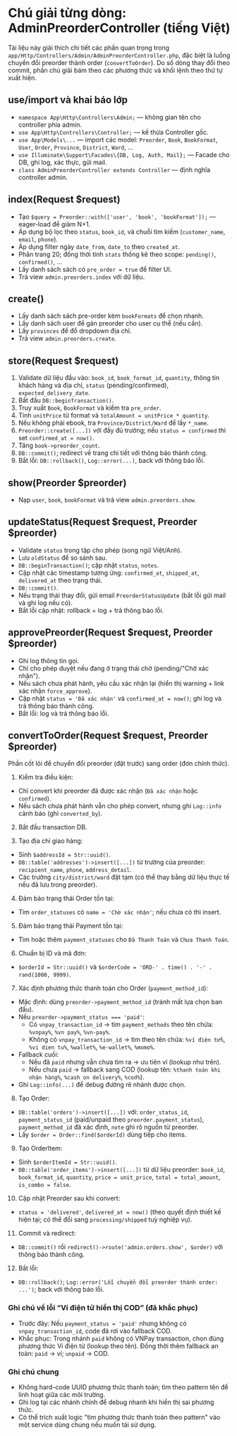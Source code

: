 # Chú giải từng dòng: AdminPreorderController (tiếng Việt)

Tài liệu này giải thích chi tiết các phần quan trọng trong `app/Http/Controllers/Admin/AdminPreorderController.php`, đặc biệt là luồng chuyển đổi preorder thành order (`convertToOrder`). Do số dòng thay đổi theo commit, phần chú giải bám theo các phương thức và khối lệnh theo thứ tự xuất hiện.

## use/import và khai báo lớp
- `namespace App\Http\Controllers\Admin;` — không gian tên cho controller phía admin.
- `use App\Http\Controllers\Controller;` — kế thừa Controller gốc.
- `use App\Models\...` — import các model: `Preorder`, `Book`, `BookFormat`, `User`, `Order`, `Province`, `District`, `Ward`, ...
- `use Illuminate\Support\Facades\{DB, Log, Auth, Mail};` — Facade cho DB, ghi log, xác thực, gửi mail.
- `class AdminPreorderController extends Controller` — định nghĩa controller admin.

## index(Request $request)
- Tạo `$query = Preorder::with(['user', 'book', 'bookFormat']);` — eager-load để giảm N+1.
- Áp dụng bộ lọc theo `status`, `book_id`, và chuỗi tìm kiếm (`customer_name`, `email`, `phone`).
- Áp dụng filter ngày `date_from`, `date_to` theo `created_at`.
- Phân trang 20; đồng thời tính `stats` thống kê theo scope: `pending()`, `confirmed()`, ...
- Lấy danh sách sách có `pre_order = true` để filter UI.
- Trả view `admin.preorders.index` với dữ liệu.

## create()
- Lấy danh sách sách pre-order kèm `bookFormats` để chọn nhanh.
- Lấy danh sách user để gán preorder cho user cụ thể (nếu cần).
- Lấy `provinces` để đổ dropdown địa chỉ.
- Trả view `admin.preorders.create`.

## store(Request $request)
1) Validate dữ liệu đầu vào: `book_id`, `book_format_id`, `quantity`, thông tin khách hàng và địa chỉ, `status` (pending/confirmed), `expected_delivery_date`.
2) Bắt đầu `DB::beginTransaction()`.
3) Truy xuất `Book`, `BookFormat` và kiểm tra `pre_order`.
4) Tính `unitPrice` từ format và `totalAmount = unitPrice * quantity`.
5) Nếu không phải ebook, tra `Province/District/Ward` để lấy `*_name`.
6) `Preorder::create([...])` với đầy đủ trường; nếu `status = confirmed` thì set `confirmed_at = now()`.
7) Tăng `book->preorder_count`.
8) `DB::commit()`; redirect về trang chi tiết với thông báo thành công.
9) Bắt lỗi: `DB::rollback()`, `Log::error(...)`, back với thông báo lỗi.

## show(Preorder $preorder)
- Nạp `user`, `book`, `bookFormat` và trả view `admin.preorders.show`.

## updateStatus(Request $request, Preorder $preorder)
- Validate `status` trong tập cho phép (song ngữ Việt/Anh).
- Lưu `oldStatus` để so sánh sau.
- `DB::beginTransaction()`; cập nhật `status`, `notes`.
- Cập nhật các timestamp tương ứng: `confirmed_at`, `shipped_at`, `delivered_at` theo trạng thái.
- `DB::commit()`.
- Nếu trạng thái thay đổi, gửi email `PreorderStatusUpdate` (bắt lỗi gửi mail và ghi log nếu có).
- Bắt lỗi cập nhật: rollback + log + trả thông báo lỗi.

## approvePreorder(Request $request, Preorder $preorder)
- Ghi log thông tin gọi.
- Chỉ cho phép duyệt nếu đang ở trạng thái chờ (pending/"Chờ xác nhận").
- Nếu sách chưa phát hành, yêu cầu xác nhận lại (hiển thị warning + link xác nhận `force_approve`).
- Cập nhật `status = 'Đã xác nhận'` và `confirmed_at = now()`; ghi log và trả thông báo thành công.
- Bắt lỗi: log và trả thông báo lỗi.

## convertToOrder(Request $request, Preorder $preorder)
Phần cốt lõi để chuyển đổi preorder (đặt trước) sang order (đơn chính thức).

1) Kiểm tra điều kiện:
- Chỉ convert khi preorder đã được xác nhận (`Đã xác nhận` hoặc `confirmed`).
- Nếu sách chưa phát hành vẫn cho phép convert, nhưng ghi `Log::info` cảnh báo (ghi `converted_by`).

2) Bắt đầu transaction DB.

3) Tạo địa chỉ giao hàng:
- Sinh `$addressId = Str::uuid()`.
- `DB::table('addresses')->insert([...])` từ trường của preorder: `recipient_name`, `phone`, `address_detail`.
- Các trường `city/district/ward` đặt tạm (có thể thay bằng dữ liệu thực tế nếu đã lưu trong preorder).

4) Đảm bảo trạng thái Order tồn tại:
- Tìm `order_statuses` có `name = 'Chờ xác nhận'`; nếu chưa có thì insert.

5) Đảm bảo trạng thái Payment tồn tại:
- Tìm hoặc thêm `payment_statuses` cho `Đã Thanh Toán` và `Chưa Thanh Toán`.

6) Chuẩn bị ID và mã đơn:
- `$orderId = Str::uuid()` và `$orderCode = 'ORD-' . time() . '-' . rand(1000, 9999)`.

7) Xác định phương thức thanh toán cho Order (`payment_method_id`):
- Mặc định: dùng `preorder->payment_method_id` (tránh mất lựa chọn ban đầu).
- Nếu `preorder->payment_status === 'paid'`:
  - Có `vnpay_transaction_id` → tìm `payment_methods` theo tên chứa: `%vnpay%`, `%vn pay%`, `%vn-pay%`.
  - Không có `vnpay_transaction_id` → tìm theo tên chứa: `%ví điện tử%`, `%vi dien tu%`, `%wallet%`, `%e-wallet%`, `%momo%`.
- Fallback cuối:
  - Nếu đã `paid` nhưng vẫn chưa tìm ra → ưu tiên ví (lookup như trên).
  - Nếu chưa `paid` → fallback sang COD (lookup tên: `%thanh toán khi nhận hàng%`, `%cash on delivery%`, `%cod%`).
- Ghi `Log::info(...)` để debug đường rẽ nhánh được chọn.

8) Tạo Order:
- `DB::table('orders')->insert([...])` với: `order_status_id`, `payment_status_id` (paid/unpaid theo `preorder.payment_status`), `payment_method_id` đã xác định, `note` ghi rõ nguồn từ preorder.
- Lấy `$order = Order::find($orderId)` dùng tiếp cho items.

9) Tạo OrderItem:
- Sinh `$orderItemId = Str::uuid()`.
- `DB::table('order_items')->insert([...])` từ dữ liệu preorder: `book_id`, `book_format_id`, `quantity`, `price = unit_price`, `total = total_amount`, `is_combo = false`.

10) Cập nhật Preorder sau khi convert:
- `status = 'delivered'`, `delivered_at = now()` (theo quyết định thiết kế hiện tại; có thể đổi sang `processing/shipped` tuỳ nghiệp vụ).

11) Commit và redirect:
- `DB::commit()` rồi `redirect()->route('admin.orders.show', $order)` với thông báo thành công.

12) Bắt lỗi:
- `DB::rollback()`; `Log::error('Lỗi chuyển đổi preorder thành order: ...')`; back với thông báo lỗi.

### Ghi chú về lỗi “Ví điện tử hiển thị COD” (đã khắc phục)
- Trước đây: Nếu `payment_status = 'paid'` nhưng không có `vnpay_transaction_id`, code đã rơi vào fallback COD.
- Khắc phục: Trong nhánh `paid` không có VNPay transaction, chọn đúng phương thức Ví điện tử (lookup theo tên). Đồng thời thêm fallback an toàn: `paid` → ví; `unpaid` → COD.

### Ghi chú chung
- Không hard-code UUID phương thức thanh toán; tìm theo pattern tên để linh hoạt giữa các môi trường.
- Ghi log tại các nhánh chính để debug nhanh khi hiển thị sai phương thức.
- Có thể trích xuất logic "tìm phương thức thanh toán theo pattern" vào một service dùng chung nếu muốn tái sử dụng.
